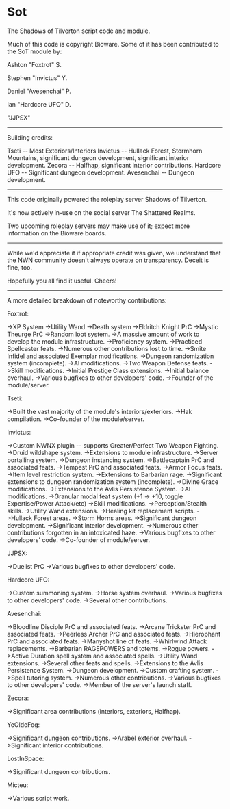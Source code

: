 Sot
===

The Shadows of Tilverton script code and module.

Much of this code is copyright Bioware. Some of it has been contributed to the SoT module by:

Ashton "Foxtrot" S.

Stephen "Invictus" Y.

Daniel "Avesenchai" P.

Ian "Hardcore UFO" D.

"JJPSX"

---

Building credits:

Tseti -- Most Exteriors/Interiors
Invictus -- Hullack Forest, Stormhorn Mountains, significant dungeon development, significant interior development.
Zecora -- Halfhap, significant interior contributions.
Hardcore UFO -- Significant dungeon development.
Avesenchai -- Dungeon development.

---

This code originally powered the roleplay server Shadows of Tilverton.

It's now actively in-use on the social server The Shattered Realms.

Two upcoming roleplay servers may make use of it; expect more information on the Bioware boards.

---

While we'd appreciate it if appropriate credit was given, we understand that the NWN community doesn't always operate on transparency. Deceit is fine, too.

Hopefully you all find it useful. Cheers!

---

A more detailed breakdown of noteworthy contributions:

Foxtrot:

->XP System
->Utility Wand
->Death system
->Eldritch Knight PrC
->Mystic Theurge PrC
->Random loot system.
->A massive amount of work to develop the module infrastructure.
->Proficiency system.
->Practiced Spellcaster feats.
->Numerous other contributions lost to time.
->Smite Infidel and associated Exemplar modifications.
->Dungeon randomization system (incomplete).
->AI modifications.
->Two Weapon Defense feats.
->Skill modifications.
->Initial Prestige Class extensions.
->Initial balance overhaul.
->Various bugfixes to other developers' code.
->Founder of the module/server.

Tseti:

->Built the vast majority of the module's interiors/exteriors.
->Hak compilation.
->Co-founder of the module/server.

Invictus:

->Custom NWNX plugin -- supports Greater/Perfect Two Weapon Fighting.
->Druid wildshape system.
->Extensions to module infrastructure.
->Server portalling system.
->Dungeon instancing system.
->Battlecaptain PrC and associated feats.
->Tempest PrC and associated feats.
->Armor Focus feats.
->Item level restriction system.
->Extensions to Barbarian rage.
->Significant extensions to dungeon randomization system (incomplete).
->Divine Grace modifications.
->Extensions to the Avlis Persistence System.
->AI modifications.
->Granular modal feat system (+1 -> +10, toggle Expertise/Power Attack/etc)
->Skill modifications.
->Perception/Stealth skills.
->Utility Wand extensions.
->Healing kit replacement scripts.
->Hullack Forest areas.
->Storm Horns areas.
->Significant dungeon development.
->Significant interior development.
->Numerous other contributions forgotten in an intoxicated haze.
->Various bugfixes to other developers' code.
->Co-founder of module/server.

JJPSX:

->Duelist PrC
->Various bugfixes to other developers' code.

Hardcore UFO:

->Custom summoning system.
->Horse system overhaul.
->Various bugfixes to other developers' code.
->Several other contributions.

Avesenchai:

->Bloodline Disciple PrC and associated feats.
->Arcane Trickster PrC and associated feats.
->Peerless Archer PrC and associated feats.
->Hierophant PrC and associated feats.
->Manyshot line of feats.
->Whirlwind Attack replacements.
->Barbarian RAGEPOWERS and totems.
->Rogue powers.
->Active Duration spell system and associated spells.
->Utility Wand extensions.
->Several other feats and spells.
->Extensions to the Avlis Persistence System.
->Dungeon development.
->Custom crafting system.
->Spell tutoring system.
->Numerous other contributions.
->Various bugfixes to other developers' code.
->Member of the server's launch staff.

Zecora:

->Significant area contributions (interiors, exteriors, Halfhap).

YeOldeFog:

->Significant dungeon contributions.
->Arabel exterior overhaul.
->Significant interior contributions.

LostInSpace:

->Significant dungeon contributions.

Micteu:

->Various script work.